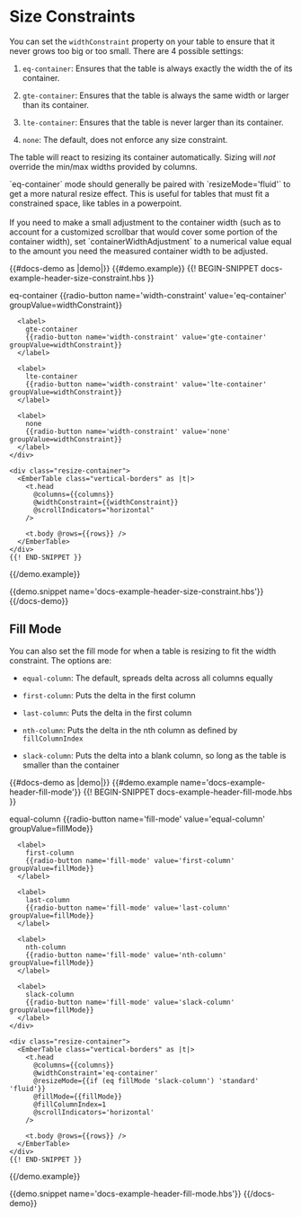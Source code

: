 # Size Constraints

You can set the `widthConstraint` property on your table to ensure that it never
grows too big or too small. There are 4 possible settings:

1. `eq-container`: Ensures that the table is always exactly the width the of its
container.

2. `gte-container`: Ensures that the table is always the same width or larger than its container.

3. `lte-container`: Ensures that the table is never larger than its container.

4. `none`: The default, does not enforce any size constraint.

The table will react to resizing its container automatically. Sizing will _not_
override the min/max widths provided by columns.

<aside>
  `eq-container` mode should generally be paired with `resizeMode='fluid'` to
  get a more natural resize effect. This is useful for tables that must fit
  a constrained space, like tables in a powerpoint.
  <br><br>
  If you need to make a small adjustment to the container width (such as to
  account for a customized scrollbar that would cover some portion of the
  container width), set `containerWidthAdjustment` to a numerical value equal to
  the amount you need the measured container width to be adjusted.
</aside>

{{#docs-demo as |demo|}}
  {{#demo.example}}
    {{! BEGIN-SNIPPET docs-example-header-size-constraint.hbs }}
    <div class="demo-options">
      <label>
        eq-container
        {{radio-button name='width-constraint' value='eq-container' groupValue=widthConstraint}}
      </label>

      <label>
        gte-container
        {{radio-button name='width-constraint' value='gte-container' groupValue=widthConstraint}}
      </label>

      <label>
        lte-container
        {{radio-button name='width-constraint' value='lte-container' groupValue=widthConstraint}}
      </label>

      <label>
        none
        {{radio-button name='width-constraint' value='none' groupValue=widthConstraint}}
      </label>
    </div>

    <div class="resize-container">
      <EmberTable class="vertical-borders" as |t|>
        <t.head
          @columns={{columns}}
          @widthConstraint={{widthConstraint}}
          @scrollIndicators="horizontal"
        />

        <t.body @rows={{rows}} />
      </EmberTable>
    </div>
    {{! END-SNIPPET }}
  {{/demo.example}}

  {{demo.snippet name='docs-example-header-size-constraint.hbs'}}
{{/docs-demo}}

## Fill Mode

You can also set the fill mode for when a table is resizing to fit the width
constraint. The options are:

* `equal-column`: The default, spreads delta across all columns equally

* `first-column`: Puts the delta in the first column

* `last-column`: Puts the delta in the first column

* `nth-column`: Puts the delta in the nth column as defined by `fillColumnIndex`

* `slack-column`: Puts the delta into a blank column, so long as the table is smaller than the container

{{#docs-demo as |demo|}}
  {{#demo.example name='docs-example-header-fill-mode'}}
    {{! BEGIN-SNIPPET docs-example-header-fill-mode.hbs }}
    <div class="demo-options">
      <label>
        equal-column
        {{radio-button name='fill-mode' value='equal-column' groupValue=fillMode}}
      </label>

      <label>
        first-column
        {{radio-button name='fill-mode' value='first-column' groupValue=fillMode}}
      </label>

      <label>
        last-column
        {{radio-button name='fill-mode' value='last-column' groupValue=fillMode}}
      </label>

      <label>
        nth-column
        {{radio-button name='fill-mode' value='nth-column' groupValue=fillMode}}
      </label>

      <label>
        slack-column
        {{radio-button name='fill-mode' value='slack-column' groupValue=fillMode}}
      </label>
    </div>

    <div class="resize-container">
      <EmberTable class="vertical-borders" as |t|>
        <t.head
          @columns={{columns}}
          @widthConstraint='eq-container'
          @resizeMode={{if (eq fillMode 'slack-column') 'standard' 'fluid'}}
          @fillMode={{fillMode}}
          @fillColumnIndex=1
          @scrollIndicators='horizontal'
        />

        <t.body @rows={{rows}} />
      </EmberTable>
    </div>
    {{! END-SNIPPET }}
  {{/demo.example}}

  {{demo.snippet name='docs-example-header-fill-mode.hbs'}}
{{/docs-demo}}
